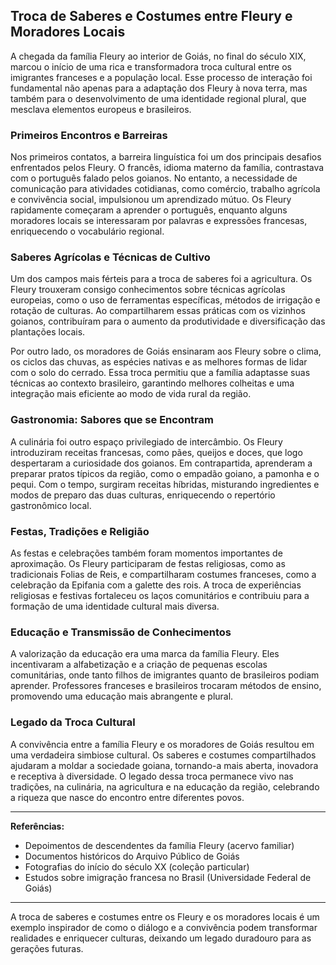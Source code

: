 ## Troca de Saberes e Costumes entre Fleury e Moradores Locais

A chegada da família Fleury ao interior de Goiás, no final do século XIX, marcou o início de uma rica e transformadora troca cultural entre os imigrantes franceses e a população local. Esse processo de interação foi fundamental não apenas para a adaptação dos Fleury à nova terra, mas também para o desenvolvimento de uma identidade regional plural, que mesclava elementos europeus e brasileiros.

### Primeiros Encontros e Barreiras

Nos primeiros contatos, a barreira linguística foi um dos principais desafios enfrentados pelos Fleury. O francês, idioma materno da família, contrastava com o português falado pelos goianos. No entanto, a necessidade de comunicação para atividades cotidianas, como comércio, trabalho agrícola e convivência social, impulsionou um aprendizado mútuo. Os Fleury rapidamente começaram a aprender o português, enquanto alguns moradores locais se interessaram por palavras e expressões francesas, enriquecendo o vocabulário regional.

### Saberes Agrícolas e Técnicas de Cultivo

Um dos campos mais férteis para a troca de saberes foi a agricultura. Os Fleury trouxeram consigo conhecimentos sobre técnicas agrícolas europeias, como o uso de ferramentas específicas, métodos de irrigação e rotação de culturas. Ao compartilharem essas práticas com os vizinhos goianos, contribuíram para o aumento da produtividade e diversificação das plantações locais.

Por outro lado, os moradores de Goiás ensinaram aos Fleury sobre o clima, os ciclos das chuvas, as espécies nativas e as melhores formas de lidar com o solo do cerrado. Essa troca permitiu que a família adaptasse suas técnicas ao contexto brasileiro, garantindo melhores colheitas e uma integração mais eficiente ao modo de vida rural da região.

### Gastronomia: Sabores que se Encontram

A culinária foi outro espaço privilegiado de intercâmbio. Os Fleury introduziram receitas francesas, como pães, queijos e doces, que logo despertaram a curiosidade dos goianos. Em contrapartida, aprenderam a preparar pratos típicos da região, como o empadão goiano, a pamonha e o pequi. Com o tempo, surgiram receitas híbridas, misturando ingredientes e modos de preparo das duas culturas, enriquecendo o repertório gastronômico local.

### Festas, Tradições e Religião

As festas e celebrações também foram momentos importantes de aproximação. Os Fleury participaram de festas religiosas, como as tradicionais Folias de Reis, e compartilharam costumes franceses, como a celebração da Epifania com a galette des rois. A troca de experiências religiosas e festivas fortaleceu os laços comunitários e contribuiu para a formação de uma identidade cultural mais diversa.

### Educação e Transmissão de Conhecimentos

A valorização da educação era uma marca da família Fleury. Eles incentivaram a alfabetização e a criação de pequenas escolas comunitárias, onde tanto filhos de imigrantes quanto de brasileiros podiam aprender. Professores franceses e brasileiros trocaram métodos de ensino, promovendo uma educação mais abrangente e plural.

### Legado da Troca Cultural

A convivência entre a família Fleury e os moradores de Goiás resultou em uma verdadeira simbiose cultural. Os saberes e costumes compartilhados ajudaram a moldar a sociedade goiana, tornando-a mais aberta, inovadora e receptiva à diversidade. O legado dessa troca permanece vivo nas tradições, na culinária, na agricultura e na educação da região, celebrando a riqueza que nasce do encontro entre diferentes povos.

---

**Referências:**

- Depoimentos de descendentes da família Fleury (acervo familiar)
- Documentos históricos do Arquivo Público de Goiás
- Fotografias do início do século XX (coleção particular)
- Estudos sobre imigração francesa no Brasil (Universidade Federal de Goiás)

---

A troca de saberes e costumes entre os Fleury e os moradores locais é um exemplo inspirador de como o diálogo e a convivência podem transformar realidades e enriquecer culturas, deixando um legado duradouro para as gerações futuras.